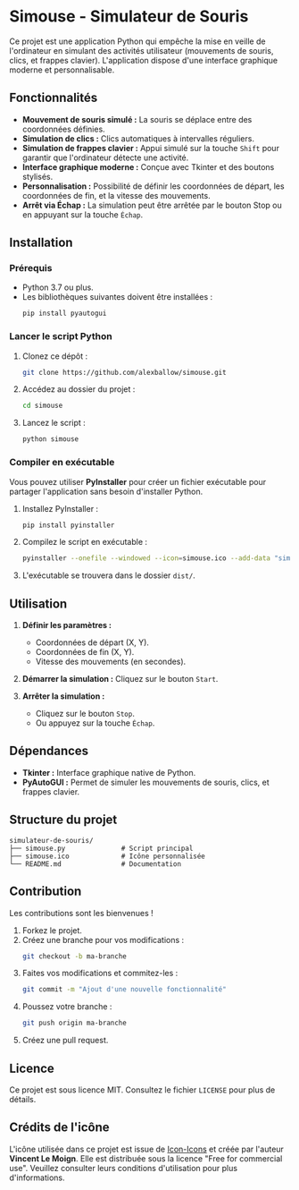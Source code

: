 # Simouse - Simulateur de Souris

Ce projet est une application Python qui empêche la mise en veille de l'ordinateur en simulant des activités utilisateur (mouvements de souris, clics, et frappes clavier). L'application dispose d'une interface graphique moderne et personnalisable.

## Fonctionnalités

- **Mouvement de souris simulé :** La souris se déplace entre des coordonnées définies.
- **Simulation de clics :** Clics automatiques à intervalles réguliers.
- **Simulation de frappes clavier :** Appui simulé sur la touche `Shift` pour garantir que l'ordinateur détecte une activité.
- **Interface graphique moderne :** Conçue avec Tkinter et des boutons stylisés.
- **Personnalisation :** Possibilité de définir les coordonnées de départ, les coordonnées de fin, et la vitesse des mouvements.
- **Arrêt via Échap :** La simulation peut être arrêtée par le bouton Stop ou en appuyant sur la touche `Échap`.

## Installation

### Prérequis
- Python 3.7 ou plus.
- Les bibliothèques suivantes doivent être installées :
  ```bash
  pip install pyautogui
  ```

### Lancer le script Python
1. Clonez ce dépôt :
   ```bash
   git clone https://github.com/alexballow/simouse.git
   ```
2. Accédez au dossier du projet :
   ```bash
   cd simouse
   ```
3. Lancez le script :
   ```bash
   python simouse
   ```

### Compiler en exécutable

Vous pouvez utiliser **PyInstaller** pour créer un fichier exécutable pour partager l'application sans besoin d'installer Python.

1. Installez PyInstaller :
   ```bash
   pip install pyinstaller
   ```
2. Compilez le script en exécutable :
   ```bash
   pyinstaller --onefile --windowed --icon=simouse.ico --add-data "simouse.ico;." simouse.py
   ```
3. L'exécutable se trouvera dans le dossier `dist/`.

## Utilisation

1. **Définir les paramètres :**
   - Coordonnées de départ (X, Y).
   - Coordonnées de fin (X, Y).
   - Vitesse des mouvements (en secondes).

2. **Démarrer la simulation :** Cliquez sur le bouton `Start`.

3. **Arrêter la simulation :**
   - Cliquez sur le bouton `Stop`.
   - Ou appuyez sur la touche `Échap`.

## Dépendances

- **Tkinter :** Interface graphique native de Python.
- **PyAutoGUI :** Permet de simuler les mouvements de souris, clics, et frappes clavier.

## Structure du projet

```plaintext
simulateur-de-souris/
├── simouse.py              # Script principal
├── simouse.ico             # Icône personnalisée
└── README.md               # Documentation
```

## Contribution

Les contributions sont les bienvenues !

1. Forkez le projet.
2. Créez une branche pour vos modifications :
   ```bash
   git checkout -b ma-branche
   ```
3. Faites vos modifications et commitez-les :
   ```bash
   git commit -m "Ajout d'une nouvelle fonctionnalité"
   ```
4. Poussez votre branche :
   ```bash
   git push origin ma-branche
   ```
5. Créez une pull request.

## Licence

Ce projet est sous licence MIT. Consultez le fichier `LICENSE` pour plus de détails.

## Crédits de l'icône

L'icône utilisée dans ce projet est issue de [Icon-Icons](https://icon-icons.com/fr/icone/le-rat-la-souris-animal/85282) et créée par l'auteur **Vincent Le Moign**. Elle est distribuée sous la licence "Free for commercial use". Veuillez consulter leurs conditions d'utilisation pour plus d'informations.




